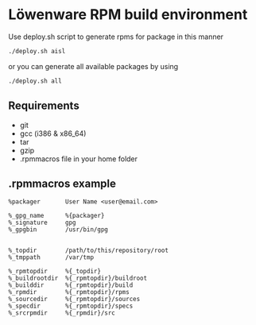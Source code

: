 # Löwenware RPM build environment

Use deploy.sh script to generate rpms for package in this manner
```bash
./deploy.sh aisl
```

or you can generate all available packages by using

```bash
./deploy.sh all
```

## Requirements
- git
- gcc (i386 & x86_64)
- tar
- gzip
- .rpmmacros file in your home folder

## .rpmmacros example

```rpm
%packager       User Name <user@email.com>

%_gpg_name      %{packager}
%_signature     gpg
%_gpgbin        /usr/bin/gpg


%_topdir        /path/to/this/repository/root
%_tmppath       /var/tmp

%_rpmtopdir     %{_topdir}
%_buildrootdir  %{_rpmtopdir}/buildroot
%_builddir      %{_rpmtopdir}/build
%_rpmdir        %{_rpmtopdir}/rpms
%_sourcedir     %{_rpmtopdir}/sources
%_specdir       %{_rpmtopdir}/specs
%_srcrpmdir     %{_rpmdir}/src

```
